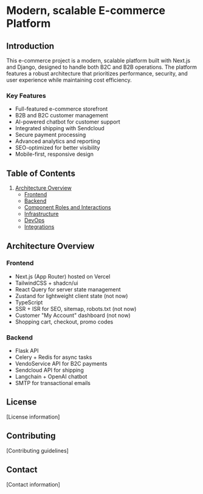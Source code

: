 # Modern, scalable E-commerce Platform

## Introduction

This e-commerce project is a modern, scalable platform built with Next.js and Django, designed to handle both B2C and B2B operations. The platform features a robust architecture that prioritizes performance, security, and user experience while maintaining cost efficiency.

### Key Features
- Full-featured e-commerce storefront
- B2B and B2C customer management
- AI-powered chatbot for customer support
- Integrated shipping with Sendcloud
- Secure payment processing
- Advanced analytics and reporting
- SEO-optimized for better visibility
- Mobile-first, responsive design

## Table of Contents

1. [Architecture Overview](#architecture-overview)
   - [Frontend](#frontend)
   - [Backend](#backend)
   - [Component Roles and Interactions](#component-roles-and-interactions)
   - [Infrastructure](#infrastructure)
   - [DevOps](#devops)
   - [Integrations](#integrations)

## Architecture Overview

### Frontend
- Next.js (App Router) hosted on Vercel
- TailwindCSS + shadcn/ui
- React Query for server state management
- Zustand for lightweight client state (not now)
- TypeScript
- SSR + ISR for SEO, sitemap, robots.txt (not now)
- Customer "My Account" dashboard (not now)
- Shopping cart, checkout, promo codes

### Backend
- Flask API
- Celery + Redis for async tasks
- VendoService API for B2C payments
- Sendcloud API for shipping
- Langchain + OpenAI chatbot
- SMTP for transactional emails

## License
[License information]

## Contributing
[Contributing guidelines]

## Contact
[Contact information]
